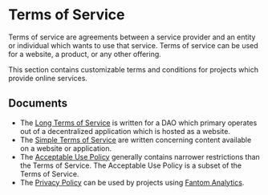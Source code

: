 # Terms of Service

Terms of service are agreements between a service provider and an entity or individual which wants to use that service. Terms of service can be used for a website, a product, or any other offering.

This section contains customizable terms and conditions for projects which provide online services.

## Documents

- The [Long Terms of Service](/legal/tos/tos-long.md) is written for a DAO which primary operates out of a decentralized application which is hosted as a website.
- The [Simple Terms of Service](/legal/tos/tos-simple.md) are written concerning content available on a website or application.
- The [Acceptable Use Policy](/legal/tos/acceptable-use.md) generally contains narrower restrictions than the Terms of Service. The Acceptable Use Policy is a subset of the Terms of Service.
- The [Privacy Policy](/legal/tos/privacy-policy.md) can be used by projects using [Fantom Analytics](https://usefathom.com/).
